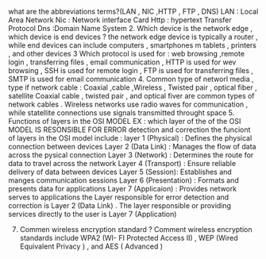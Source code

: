 what are the abbreviations terms?(LAN , NIC ,HTTP , FTP , DNS)
LAN  : Local Area Network 
Nic : Network interface Card 
Http : hypertext Transfer Protocol 
Dns :Domain Name System 
2. Which device is the network edge , which device is end devices ? 
the network edge device is typically a router , while end devices can include computers , smartphones m tablets , printers , and other devices 
3 Which protocol is used for : web browsing ,remote login , transferring files , email 
communication , 
HTTP is used for wev browsing , SSH is used for remote login , FTP is used for transferring files , SMTP is used for email communication 
4. Common type of networl media , type if network cable : Coaxial ,cable ,Wireless ,
Twisted pair , optical fiber , satellite 
Coaxial cable , twisted pair , and optical fiver are common types of network cables . Wireless networks use radio waves for communication , while statellite connections use signals transmitted throught space 
5. Functions of layers in the OSI MODEL 
EX : 
which layer of the of the OSI MODEL IS RESONSIBLE FOR ERROR  detection and correction 
the funciont of layers in the OSI model include :
layer 1 (Physical) : Defines the physical connection between devices 
Layer 2 (Data Link) : Manages the flow of data across the pysical connection 
Layer 3 (Network) : Determines the route for data to travel across the network 
Layer 4 (Transport) : Ensure reliable delivery of data between devices 
Layer 5 (Session): Establishes and manges communication sessions
Layer 6 (Presentation) : Formats and presents data for applications 
Layer 7 (Applicaion) : Provides network serves to applications the Layer responsible for error detection and correction is Layer 2 (Data Link) . The layer responsible or providing services directly to the user is Layer 7 (Application)

7. Commen wireless encryption standard ? 
Comment wireless encryption standards include WPA2 (WI- FI Protected Access II) , WEP (Wired Equivalent Privacy  )  , and AES ( Advanced )



